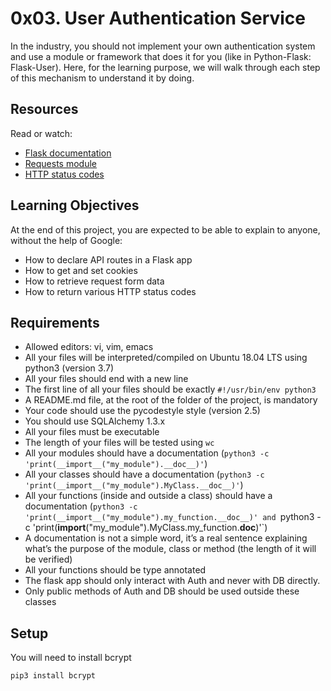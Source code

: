 # 0x03. User Authentication Service

In the industry, you should not implement your own authentication system and use a module or framework that does it for you (like in Python-Flask: Flask-User). Here, for the learning purpose, we will walk through each step of this mechanism to understand it by doing.

## Resources

Read or watch:

- [Flask documentation](https://flask.palletsprojects.com/)
- [Requests module](https://docs.python-requests.org/en/master/)
- [HTTP status codes](https://developer.mozilla.org/en-US/docs/Web/HTTP/Status)

## Learning Objectives

At the end of this project, you are expected to be able to explain to anyone, without the help of Google:

- How to declare API routes in a Flask app
- How to get and set cookies
- How to retrieve request form data
- How to return various HTTP status codes

## Requirements

- Allowed editors: vi, vim, emacs
- All your files will be interpreted/compiled on Ubuntu 18.04 LTS using python3 (version 3.7)
- All your files should end with a new line
- The first line of all your files should be exactly `#!/usr/bin/env python3`
- A README.md file, at the root of the folder of the project, is mandatory
- Your code should use the pycodestyle style (version 2.5)
- You should use SQLAlchemy 1.3.x
- All your files must be executable
- The length of your files will be tested using `wc`
- All your modules should have a documentation (`python3 -c 'print(__import__("my_module").__doc__)'`)
- All your classes should have a documentation (`python3 -c 'print(__import__("my_module").MyClass.__doc__)'`)
- All your functions (inside and outside a class) should have a documentation (`python3 -c 'print(__import__("my_module").my_function.__doc__)' and `python3 -c 'print(**import**("my_module").MyClass.my_function.**doc**)'`)
- A documentation is not a simple word, it’s a real sentence explaining what’s the purpose of the module, class or method (the length of it will be verified)
- All your functions should be type annotated
- The flask app should only interact with Auth and never with DB directly.
- Only public methods of Auth and DB should be used outside these classes

## Setup

You will need to install bcrypt

```sh
pip3 install bcrypt
```
